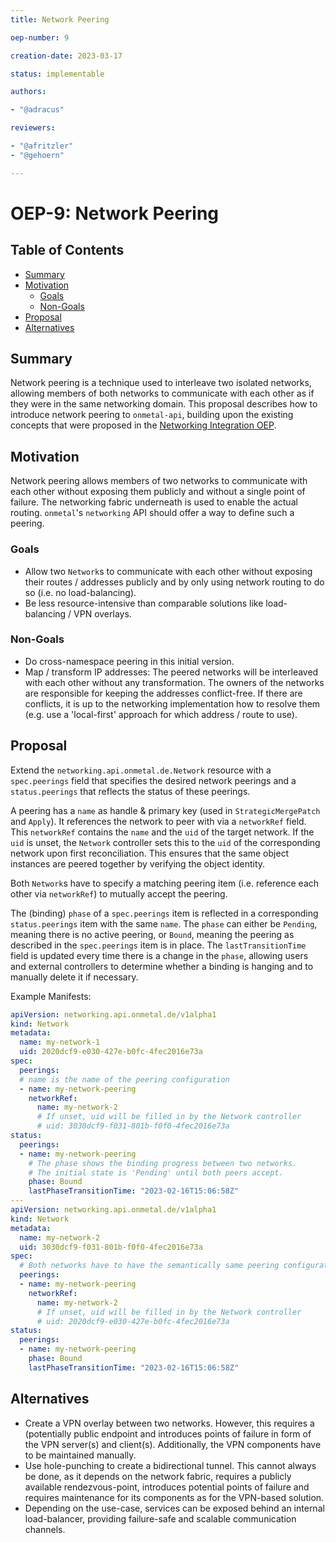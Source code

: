 ```yaml
---
title: Network Peering

oep-number: 9

creation-date: 2023-03-17

status: implementable

authors:

- "@adracus"

reviewers:

- "@afritzler"
- "@gehoern"

---
```


# OEP-9: Network Peering

## Table of Contents

- [Summary](#summary)
- [Motivation](#motivation)
    - [Goals](#goals)
    - [Non-Goals](#non-goals)
- [Proposal](#proposal)
- [Alternatives](#alternatives)

## Summary

Network peering is a technique used to interleave two isolated networks, allowing
members of both networks to communicate with each other as if they were in the same
networking domain. This proposal describes how to introduce network peering to
`onmetal-api`, building upon the existing concepts that were proposed in the
[Networking Integration OEP](01-networking-integration.md).

## Motivation

Network peering allows members of two networks to communicate with each other
without exposing them publicly and without a single point of failure. The
networking fabric underneath is used to enable the actual routing. `onmetal`'s
`networking` API should offer a way to define such a peering.

### Goals

* Allow two `Network`s to communicate with each other without exposing their
  routes / addresses publicly and by only using network routing to do so
  (i.e. no load-balancing).
* Be less resource-intensive than comparable solutions like load-balancing /
  VPN overlays.

### Non-Goals

* Do cross-namespace peering in this initial version.
* Map / transform IP addresses: The peered networks will be interleaved with
  each other without any transformation. The owners of the networks are
  responsible for keeping the addresses conflict-free. If there are conflicts,
  it is up to the networking implementation how to resolve them (e.g. use
  a 'local-first' approach for which address / route to use).

## Proposal

Extend the `networking.api.onmetal.de.Network` resource with a `spec.peerings`
field that specifies the desired network peerings and a `status.peerings` that
reflects the status of these peerings.

A peering has a `name` as handle & primary key (used in `StrategicMergePatch` and
`Apply`). It references the network to peer with via a `networkRef` field. This
`networkRef` contains the `name` and the `uid` of the target network. If the `uid`
is unset, the `Network` controller sets this to the `uid` of the corresponding
network upon first reconciliation. This ensures that the same object instances
are peered together by verifying the object identity.

Both `Network`s have to specify a matching peering item (i.e. reference each
other via `networkRef`) to mutually accept the peering.

The (binding) `phase` of a `spec.peerings` item is reflected in a corresponding
`status.peerings` item with the same `name`. The `phase` can either be `Pending`,
meaning there is no active peering, or `Bound`, meaning the peering as described
in the `spec.peerings` item is in place. The `lastTransitionTime` field is updated
every time there is a change in the `phase`, allowing users and external
controllers to determine whether a binding is hanging and to manually delete it
if necessary.

Example Manifests:

```yaml
apiVersion: networking.api.onmetal.de/v1alpha1
kind: Network
metadata:
  name: my-network-1
  uid: 2020dcf9-e030-427e-b0fc-4fec2016e73a
spec:
  peerings:
  # name is the name of the peering configuration
  - name: my-network-peering
    networkRef:
      name: my-network-2
      # If unset, uid will be filled in by the Network controller
      # uid: 3030dcf9-f031-801b-f0f0-4fec2016e73a
status:
  peerings:
  - name: my-network-peering
    # The phase shows the binding progress between two networks.
    # The initial state is 'Pending' until both peers accept.
    phase: Bound
    lastPhaseTransitionTime: "2023-02-16T15:06:58Z"
---
apiVersion: networking.api.onmetal.de/v1alpha1
kind: Network
metadata:
  name: my-network-2
  uid: 3030dcf9-f031-801b-f0f0-4fec2016e73a
spec:
  # Both networks have to have the semantically same peering configuration.
  peerings:
  - name: my-network-peering
    networkRef:
      name: my-network-2
      # If unset, uid will be filled in by the Network controller
      # uid: 2020dcf9-e030-427e-b0fc-4fec2016e73a
status:
  peerings:
  - name: my-network-peering
    phase: Bound
    lastPhaseTransitionTime: "2023-02-16T15:06:58Z"
```

## Alternatives

* Create a VPN overlay between two networks. However, this requires a (potentially
  public endpoint and introduces points of failure in form of the VPN server(s)
  and client(s). Additionally, the VPN components have to be maintained manually.
* Use hole-punching to create a bidirectional tunnel. This cannot always be done,
  as it depends on the network fabric, requires a publicly available
  rendezvous-point, introduces potential points of failure and requires
  maintenance for its components as for the VPN-based solution.
* Depending on the use-case, services can be exposed behind an internal
  load-balancer, providing failure-safe and scalable communication channels.

